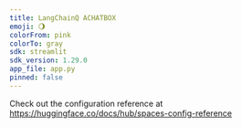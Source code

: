 ```yaml
---
title: LangChainQ ACHATBOX
emoji: 🌖
colorFrom: pink
colorTo: gray
sdk: streamlit
sdk_version: 1.29.0
app_file: app.py
pinned: false
---
```


Check out the configuration reference at https://huggingface.co/docs/hub/spaces-config-reference
